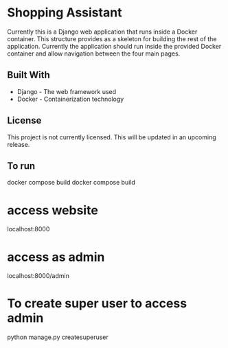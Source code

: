 # Shopping Assistant

Currently this is a Django web application that runs inside a Docker container. This structure provides as a skeleton for building the rest of the application. Currently the application should run inside the provided Docker container and allow navigation between the four main pages.

## Built With

- Django - The web framework used
- Docker - Containerization technology

## License

This project is not currently licensed. This will be updated in an upcoming release.

## To run 
docker compose build
docker compose build 

# access website

localhost:8000 

# access as admin
localhost:8000/admin 

# To create super user to access admin
python manage.py createsuperuser